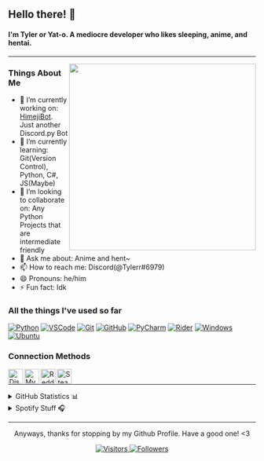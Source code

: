 ## Hello there! 👋

#### I'm Tyler or Yat-o. A mediocre developer who likes sleeping, anime, and hentai.

---

<img src="https://i.imgur.com/HzulYxP.gif" align="right" width="380px">

### Things About Me
- 🔭 I’m currently working on: [HimejiBot](https://github.com/Yat-o/HimejiBot). Just another Discord.py Bot
- 🌱 I’m currently learning: Git(Version Control), Python, C#, JS(Maybe)
- 👯 I’m looking to collaborate on: Any Python Projects that are intermediate friendly
- 💬 Ask me about: Anime and hent~
- 📫 How to reach me: Discord(@Tylerr#6979)
- 😄 Pronouns: he/him
- ⚡ Fun fact: Idk

### All the things I've used so far

[![Python](https://img.shields.io/static/v1?style=for-the-badge&logo=Python&logoColor=FFFFFF&message=Python&color=3776AB&label=)](https://www.python.org/)
[![VSCode](https://img.shields.io/static/v1?style=for-the-badge&logo=Visual+Studio+Code&logoColor=FFFFFF&message=VS&nbsp;Code&color=007ACC&label=)](https://code.visualstudio.com/)
[![Git](https://img.shields.io/static/v1?style=for-the-badge&logo=Git&message=Git&logoColor=FFFFFF&color=F05032&label=)](https://git-scm.com/)
[![GitHub](https://img.shields.io/static/v1?style=for-the-badge&logo=GitHub&message=GitHub&logoColor=FFFFFF&color=181717&label=)](https://github.com/)
[![PyCharm](https://img.shields.io/static/v1?style=for-the-badge&logo=PyCharm&logoColor=FFFFFF&message=PyCharm&color=000000&label=)](https://www.jetbrains.com/pycharm/)
[![Rider](https://img.shields.io/static/v1?style=for-the-badge&logo=Rider&logoColor=FFFFFF&message=Rider&color=000000&label=)](https://www.jetbrains.com/rider/)
[![Windows](https://img.shields.io/static/v1?style=for-the-badge&logo=Windows&logoColor=FFFFFF&message=Windows&color=00adef&label=)](https://www.microsoft.com/en-us/windows)
[![Ubuntu](https://img.shields.io/static/v1?style=for-the-badge&logo=Ubuntu&logoColor=FFFFFF&message=Ubuntu&color=F05032&label=)](https://ubuntu.com)
### Connection Methods

<p>
  <a href="https://discordapp.com/users/284102119408140289">
    <img align="left" alt="Discord" title="Tylerr#6979" width="30px" src="https://www.freepnglogos.com/uploads/discord-logo-png/discord-logo-logodownload-download-logotipos-1.png">
  </a>
  <a href="https://myanimelist.net/profile/Tylerr_">
    <img align="left" alt="MyAnimeList" title="Tylerr_" width="30px" src="https://upload.wikimedia.org/wikipedia/commons/7/7a/MyAnimeList_Logo.png">
  </a>
  <a href="https://www.reddit.com/user/__Tylerr">
    <img align="left" alt="Reddit" title="__Tylerr" width="30px" src="https://rdwgroup.com/wp-content/uploads/2018/10/reddit2-800x450-1.png">
  </a>
  <a href="https://steamcommunity.com/profiles/76561198271731714">
    <img align="left" alt="Steam" title="Tylerr" width="30px" src="https://www.greenmangaming.com/newsroom/wp-content/uploads/2019/11/steam-valve-blog.jpg">
  </a>
</p>
<br>

---

<details close>
<summary>GitHub Statistics 📊</summary>
<br>
<p> 
  <a href="https://github.com/Yat-o" width="100%">
    <img alt="GitHub Stats" height="170px" src="https://github-readme-stats.vercel.app/api/top-langs?username=Yat-o&count_private=true&show_icons=true&theme=tokyonight">
    <img alt="GitHub Stats" height="170px" src="https://github-readme-stats.vercel.app/api?username=Yat-o&show_icons=true&theme=tokyonight">
    <img alt="GitHub Activity Chart" height="250px" src="https://activity-graph.herokuapp.com/graph?username=Yat-o&bg_color=292d3e&color=a6accd&line=c692e8&point=88ddff&area=true">
  </a>
</p>
</details>

<details close>
<summary>Spotify Stuff 🎧</summary>
<br>
<p>
  <a href="https://open.spotify.com/user/ajazxejzuibj8hy6exsfp9vc0">
    <img alt="Spotify" height="300" src="https://spotify-recently-played-readme.vercel.app/api?user=ajazxejzuibj8hy6exsfp9vc0">
  </a>
</p>
</details>

---

<p align="center"> Anyways, thanks for stopping by my Github Profile. Have a good one! <3</p>
<p align="center">
  <a href="https://github.com/Yat-o">
    <img alt="Visitors" src="https://komarev.com/ghpvc/?username=Yat-o&style=flat-square">
  </a>
  <a href="https://github.com/Yat-o">
    <img alt="Followers" src="https://img.shields.io/github/followers/Yat-o?color=red&label=Followers&style=flat-square">
  </a>
</p>
